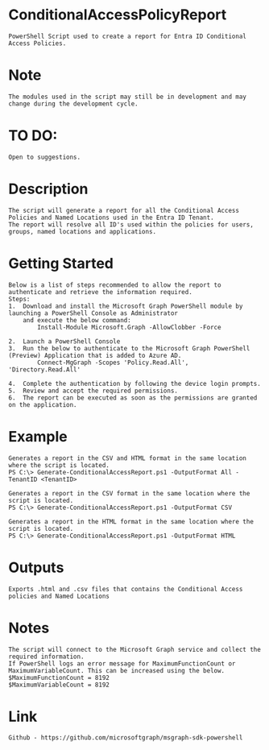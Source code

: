 # ConditionalAccessPolicyReport
    PowerShell Script used to create a report for Entra ID Conditional Access Policies.

# Note
    The modules used in the script may still be in development and may change during the development cycle.

# TO DO:
    Open to suggestions.

# Description
    The script will generate a report for all the Conditional Access Policies and Named Locations used in the Entra ID Tenant.
    The report will resolve all ID's used within the policies for users, groups, named locations and applications.
# Getting Started
    Below is a list of steps recommended to allow the report to authenticate and retrieve the information required.
    Steps:
    1.  Download and install the Microsoft Graph PowerShell module by launching a PowerShell Console as Administrator 
        and execute the below command:        
            Install-Module Microsoft.Graph -AllowClobber -Force
            
    2.  Launch a PowerShell Console
    3.  Run the below to authenticate to the Microsoft Graph PowerShell (Preview) Application that is added to Azure AD.
            Connect-MgGraph -Scopes 'Policy.Read.All', 'Directory.Read.All'
            
    4.  Complete the authentication by following the device login prompts.
    5.  Review and accept the required permissions.
    6.  The report can be executed as soon as the permissions are granted on the application.
    
# Example
    Generates a report in the CSV and HTML format in the same location where the script is located.
    PS C:\> Generate-ConditionalAccessReport.ps1 -OutputFormat All -TenantID <TenantID>

    Generates a report in the CSV format in the same location where the script is located.
    PS C:\> Generate-ConditionalAccessReport.ps1 -OutputFormat CSV

    Generates a report in the HTML format in the same location where the script is located.
    PS C:\> Generate-ConditionalAccessReport.ps1 -OutputFormat HTML
# Outputs
    Exports .html and .csv files that contains the Conditional Access policies and Named Locations
# Notes
    The script will connect to the Microsoft Graph service and collect the required information.     
    If PowerShell logs an error message for MaximumFunctionCount or MaximumVariableCount. This can be increased using the below.    
    $MaximumFunctionCount = 8192 
    $MaximumVariableCount = 8192
    
# Link
    Github - https://github.com/microsoftgraph/msgraph-sdk-powershell

